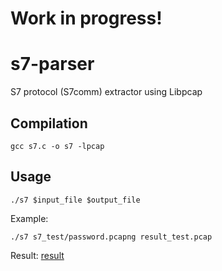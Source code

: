 # Work in progress! 

# s7-parser
S7 protocol (S7comm) extractor using Libpcap

## Compilation

```
gcc s7.c -o s7 -lpcap
```

## Usage

```
./s7 $input_file $output_file
```

Example:
```
./s7 s7_test/password.pcapng result_test.pcap
```

Result:
[result](images/image1.jpg)
